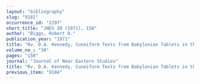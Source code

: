 ```yaml
---
layout: "bibliography"
slug: "9181"
occurrence_id: "2297"
short_title: "JNES 30 (1971), 158"
author: "Biggs, Robert D."
publication_year: "1971"
title: "Rv. D.A. Kennedy, Cuneiform Texts from Babylonian Tablets in the British Museum. Part XLIX. Late Babylonian Economic Texts"
volume_no_: "30"
pages: "158"
journal: "Journal of Near Eastern Studies"
title: "Rv. D.A. Kennedy, Cuneiform Texts from Babylonian Tablets in the British Museum. Part XLIX. Late Babylonian Economic Texts"
previous_item: "9184"
---
```

